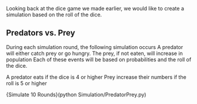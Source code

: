 Looking back at the dice game we made earlier, we would like to create a simulation based on the roll of the dice.

## Predators vs. Prey
During each simulation round, the following simulation occurs
A predator will either catch prey or go hungry.
The prey, if not eaten, will increase in population
Each of these events will be based on probabilities and the roll of the dice.

A predator eats if the dice is 4 or higher
Prey increase their numbers if the roll is 5 or higher

{Simulate 10 Rounds}(python Simulation/PredatorPrey.py)
